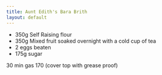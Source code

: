 ```yaml
---
title: Aunt Edith's Bara Brith
layout: default
---
```


* 350g Self Raising flour
* 350g Mixed fruit soaked overnight with a cold cup of tea
* 2 eggs beaten
* 175g sugar

30 min gas 170 (cover top with grease proof)
